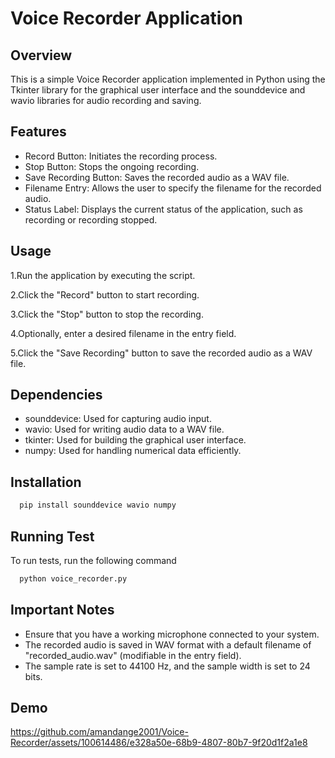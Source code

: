 
# Voice Recorder Application

## Overview

This is a simple Voice Recorder application implemented in Python using the Tkinter library for the graphical user interface and the sounddevice and wavio libraries for audio recording and saving.


## Features

- Record Button: Initiates the recording process.
- Stop Button: Stops the ongoing recording.
- Save Recording Button: Saves the recorded audio as a WAV file.
- Filename Entry: Allows the user to specify the filename for the recorded audio.
- Status Label: Displays the current status of the application, such as recording or recording stopped.




## Usage


1.Run the application by executing the script.

2.Click the "Record" button to start recording.

3.Click the "Stop" button to stop the recording.

4.Optionally, enter a desired filename in the entry field.

5.Click the "Save Recording" button to save the recorded audio as a WAV file.

## Dependencies

- sounddevice: Used for capturing audio input.
- wavio: Used for writing audio data to a WAV file.
- tkinter: Used for building the graphical user interface.
- numpy: Used for handling numerical data efficiently.
## Installation


```bash
  pip install sounddevice wavio numpy
```
 
## Running Test

To run tests, run the following command

```bash
  python voice_recorder.py
```

## Important Notes

- Ensure that you have a working microphone connected to your system.
- The recorded audio is saved in WAV format with a default filename of "recorded_audio.wav" (modifiable in the entry field).
- The sample rate is set to 44100 Hz, and the sample width is set to 24 bits.

## Demo

https://github.com/amandange2001/Voice-Recorder/assets/100614486/e328a50e-68b9-4807-80b7-9f20d1f2a1e8
